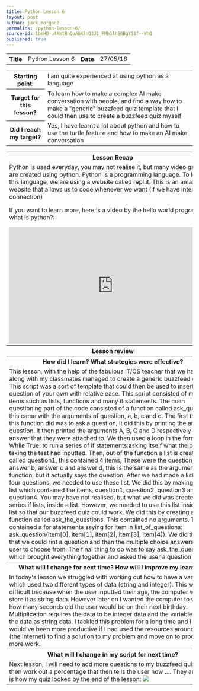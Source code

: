 ```yaml
---
title: Python Lesson 6
layout: post
author: jack.morgan2
permalink: /python-lesson-6/
source-id: 1bmHO-u4XmtBnQuAGKlnQ3J1_FMh1lhE0BgY51f--WhQ
published: true
---
```

<table>
  <tr>
    <th class="lb">Title</th>
    <td>Python Lesson 6</td>
    <th class="lb">Date</th>
    <td>27/05/18</td>
  </tr>
</table>


<table>
  <tr>
    <th class="lb">Starting point:</th>
    <td>I am quite experienced at using python as a language</td>
  </tr>
  <tr>
    <th class="lb">Target for this lesson?</th>
    <td>To learn how to make a complex AI make conversation with people, and find a way how to make a "generic" buzzfeed quiz template that I could then use to create a buzzfeed quiz myself</td>
  </tr>
  <tr>
    <th class="lb">Did I reach my target? 
</th>
    <td>Yes, I have learnt a lot about python and how to use the turtle feature and how to make an AI make conversation</td>
  </tr>
</table>


<table>
  <tr>
    <th class="lb">Lesson Recap</th>
  </tr>
  <tr>
    <td>Python is used everyday, you may not realise it, but many video games are created using python. Python is a programming language. To learn this language, we are using a website called repl.it. This is an amazing website that allows us to code whenever we want (if we have internet connection)

If you want to learn more, here is a video by the hello world program on what is python?:


<iframe width="560" height="315" src="https://www.youtube.com/embed/aXKVOLwpDg8" frameborder="0" allow="autoplay; encrypted-media" allowfullscreen></iframe>


</td>
  </tr>
  <tr>
    <th class="lb">Lesson review</th>
  </tr>
  <tr>
    <th class="lb">How did I learn? What strategies were effective? </th>
  </tr>
  <tr>
    <td>This lesson, with the help of the fabulous IT/CS teacher that we have; I, along with my classmates managed to create a generic buzzfeed quiz. This script was a sort of template that could then be used to insert a question of your own with relative ease. This script consisted of many items such as lists, functions and many if statements. The main questioning part of the code consisted of a function called ask_question, this came with the arguments of question, a, b, c and d. The first thing  that this function did was to ask a question, it did this by printing the argument question. It then printed the arguments A, B, C and D respectively  with the answer that they were attached to. We then used a loop in the form of a While True: to run a series of if statements asking itself what the person taking the test had inputted. Then, out of the function a list is created called question1, this contained 4 items, These were the question, answer answer b, answer c and answer d, this is the same as the arguments in the function, but it actually says the question. After we had made a list for all four questions, we needed to use these list. We did this by making another list which contained the items, question1, question2, question3 and question4. You may have not realised, but what we did was create a series if lists, inside a list. However, we needed to use this list inside of a list so that our buzzfeed quiz could work. We did this by creating a function called ask_the_questions. This contained no arguments. This contained a for statements saying for item in list_of_questions: ask_question(item[0], item[1], item[2], item[3], item[4]). We did this so that we could rint a question and then the multiple choice answers for the user to choose from. The final thing to do was to say ask_the_questions() which brought everything together and asked the user a question


</td>
  </tr>
  <tr>
    <th class="lb">What will I change for next time? How will I improve my learning?</th>
  </tr>
  <tr>
    <td>In today's lesson we struggled with working out how to have a variable which used two different types of data (string and integer). This was very difficult because when the user inputted their age, the computer would store it as string data. However later on I wanted the computer to work out how many seconds old the user would be on their next birthday. Multiplication requires the data to be integer data and the variable stored the data as string data. I tackled this problem for a long time and I think I would’ve been more productive if I had used the resources around me (the Internet) to find a solution to my problem and move on to produce more work.</td>
  </tr>
  <tr>
    <th class="lb">What will I change in my script for next time?</th>
  </tr>
  <tr>
    <td>Next lesson, I will need to add more questions to my buzzfeed quiz and then work out a percentage that then tells the user how …. They are. This is how my quiz looked by the end of the lesson:
  
  <img src="https://github.com/jackm245/jackm245.github.io/blob/master/images/JACK03_06_18.JPG?raw=true">
  </td>
  </tr>
</table>


